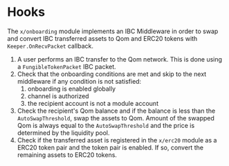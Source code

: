 <!--
order: 2
-->

# Hooks

The `x/onboarding` module implements an IBC Middleware in order to swap and convert IBC transferred assets to Qom and ERC20 tokens with `Keeper.OnRecvPacket` callback.

1. A user performs an IBC transfer to the Qom network. This is done using a `FungibleTokenPacket` IBC packet.
2. Check that the onboarding conditions are met and skip to the next middleware if any condition is not satisfied:
   1. onboarding is enabled globally
   2. channel is authorized 
   4. the recipient account is not a module account
3. Check the recipient's Qom balance and if the balance is less than the `AutoSwapThreshold`, swap the assets to Qom. Amount of the swapped Qom is always equal to the `AutoSwapThreshold` and the price is determined by the liquidity pool.
4. Check if the transferred asset is registered in the `x/erc20` module as a ERC20 token pair and the token pair is enabled. If so, convert the remaining assets to ERC20 tokens.
